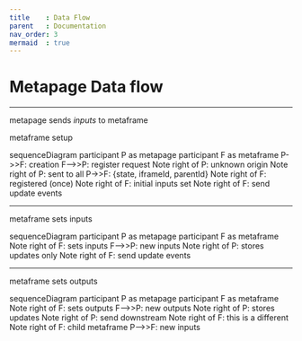 ```yaml
---
title    : Data Flow
parent   : Documentation
nav_order: 3
mermaid  : true
---
```


# Metapage Data flow



***

metapage sends *inputs* to metaframe


metaframe setup

<div class="mermaid" style="width: 100%;">
sequenceDiagram
    participant P as metapage
    participant F as metaframe
    P->>F: creation
    F-->>P: register request
    Note right of P: unknown origin
    Note right of P: sent to all
    P->>F: {state, iframeId, parentId}
    Note right of F: registered (once)
    Note right of F: initial inputs set
    Note right of F: send update events

</div>

***


metaframe sets inputs

<div class="mermaid" style="width: 100%;">
sequenceDiagram
    participant P as metapage
    participant F as metaframe
    Note right of F: sets inputs
    F-->>P: new inputs
    Note right of P: stores updates only
    Note right of F: send update events

</div>


***


metaframe sets outputs

<div class="mermaid" style="width: 100%;">
sequenceDiagram
    participant P as metapage
    participant F as metaframe
    Note right of F: sets outputs
    F-->>P: new outputs
    Note right of P: stores updates
    Note right of P: send downstream
    Note right of F: this is a different
    Note right of F: child metaframe
    P-->>F: new inputs

</div>
